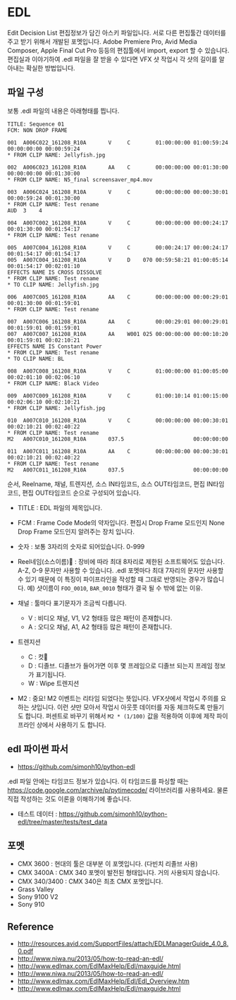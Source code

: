 # EDL
Edit Decision List 편집정보가 담긴 아스키 파일입니다.
서로 다른 편집툴간 데이터를 주고 받기 위해서 개발된 포멧입니다.
Adobe Premiere Pro, Avid Media Composer, Apple Final Cut Pro 등등의 편집툴에서 import, export 할 수 있습니다.
편집실과 이야기하여 .edl 파일을 잘 받을 수 있다면 VFX 샷 작업시 각 샷의 길이를 알아내는 확실한 방법입니다.

## 파일 구성
보통 .edl 파일의 내용은 아래형태를 띕니다.
```
TITLE: Sequence 01
FCM: NON DROP FRAME

001  A006C022_161208_R10A       V     C        01:00:00:00 01:00:59:24 00:00:00:00 00:00:59:24
* FROM CLIP NAME: Jellyfish.jpg

002  A006C023_161208_R10A       AA    C        00:00:00:00 00:01:30:00 00:00:00:00 00:01:30:00
* FROM CLIP NAME: N5_final screensaver_mp4.mov

003  A006C024_161208_R10A       V     C        00:00:00:00 00:00:30:01 00:00:59:24 00:01:30:00
* FROM CLIP NAME: Test rename
AUD  3    4

004  A007C002_161208_R10A       V     C        00:00:00:00 00:00:24:17 00:01:30:00 00:01:54:17
* FROM CLIP NAME: Test rename

005  A007C004_161208_R10A       V     C        00:00:24:17 00:00:24:17 00:01:54:17 00:01:54:17
005  A007C004_161208_R10A       V     D    070 00:59:58:21 01:00:05:14 00:01:54:17 00:02:01:10
EFFECTS NAME IS CROSS DISSOLVE
* FROM CLIP NAME: Test rename
* TO CLIP NAME: Jellyfish.jpg

006  A007C005_161208_R10A       AA    C        00:00:00:00 00:00:29:01 00:01:30:00 00:01:59:01
* FROM CLIP NAME: Test rename

007  A007C006_161208_R10A       AA    C        00:00:29:01 00:00:29:01 00:01:59:01 00:01:59:01
007  A007C007_161208_R10A       AA    W001 025 00:00:00:00 00:00:10:20 00:01:59:01 00:02:10:21
EFFECTS NAME IS Constant Power
* FROM CLIP NAME: Test rename
* TO CLIP NAME: BL

008  A007C008_161208_R10A       V     C        01:00:00:00 01:00:05:00 00:02:01:10 00:02:06:10
* FROM CLIP NAME: Black Video

009  A007C009_161208_R10A       V     C        01:00:10:14 01:00:15:00 00:02:06:10 00:02:10:21
* FROM CLIP NAME: Jellyfish.jpg

010  A007C010_161208_R10A       V     C        00:00:00:00 00:00:30:01 00:02:10:21 00:02:40:22
* FROM CLIP NAME: Test rename
M2   A007C010_161208_R10A       037.5                      00:00:00:00 

011  A007C011_161208_R10A       AA    C        00:00:00:00 00:00:30:01 00:02:10:21 00:02:40:22
* FROM CLIP NAME: Test rename
M2   A007C011_161208_R10A       037.5                      00:00:00:00
```

순서, Reelname, 채널, 트렌지션, 소스 IN타임코드, 소스 OUT타임코드, 편집 IN타임코드, 편집 OUT타임코드 순으로 구성되어 있습니다.

- TITLE : EDL 파일의 제목입니다.
- FCM : Frame Code Mode의 약자입니다. 편집시 Drop Frame 모드인지 None Drop Frame 모드인지 알려주는 장치 입니다.
- 숫자 : 보통 3자리의 숫자로 되어있습니다. 0-999
- Reel네임(소스이름) : 장비에 따라 최대 8자리로 제한된 소프트웨어도 있습니다. A-Z, 0-9 문자만 사용할 수 있습니다. .edl 포멧마다 최대 7자리의 문자만 사용할 수 있기 때문에 이 특징이 파이프라인을 작성할 때 그대로 반영되는 경우가 많습니다. 예) 샷이름이 `FOO_0010`, `BAR_0010` 형태가 결국 될 수 밖에 없는 이유.

- 채널 : 툴마다 표기문자가 조금씩 다릅니다.
    - V : 비디오 채널, V1, V2 형태등 많은 패턴이 존재합니다.
    - A : 오디오 채널, A1, A2 형태등 많은 패턴이 존재합니다.

- 트렌지션
    - C : 컷
    - D : 디졸브. 디졸브가 들어가면 이후 몇 프레임으로 디졸브 되는지 프레임 정보가 표기됩니다.
    - W : Wipe 트렌지션

- M2 : 중요! M2 이벤트는 리타임 되었다는 뜻입니다. VFX샷에서 작업시 주의를 요하는 샷입니다. 이런 샷만 모아서 작업시 아웃풋 데이터를 자동 체크하도록 만들기도 합니다. 퍼센트로 바꾸기 위해서 `M2 * (1/100)` 값을 적용하여 이후에 제작 파이프라인 상에서 사용하기 도 합니다.

## edl 파이썬 파서
- https://github.com/simonh10/python-edl

.edl 파일 안에는 타임코드 정보가 있습니다. 이 타임코드를 파싱할 때는 
https://code.google.com/archive/p/pytimecode/ 라이브러리를 사용하세요. 물론 직접 작성하는 것도 이론을 이해하기에 좋습니다.

- 테스트 데이터 : https://github.com/simonh10/python-edl/tree/master/tests/test_data

## 포멧
- CMX 3600 : 현대의 툴은 대부분 이 포멧입니다. (다빈치 리졸브 사용)
- CMX 3400A : CMX 340 포멧이 발전된 형태입니다. 거의 사용되지 않습니다.
- CMX 340/3400 : CMX 340은 최초 CMX 포멧입니다.
- Grass Valley
- Sony 9100 V2
- Sony 910

## Reference
- http://resources.avid.com/SupportFiles/attach/EDLManagerGuide_4.0_8.0.pdf
- http://www.niwa.nu/2013/05/how-to-read-an-edl/
- http://www.edlmax.com/EdlMaxHelp/Edl/maxguide.html
- http://www.niwa.nu/2013/05/how-to-read-an-edl/
- http://www.edlmax.com/EdlMaxHelp/Edl/Edl_Overview.htm
- http://www.edlmax.com/EdlMaxHelp/Edl/maxguide.html